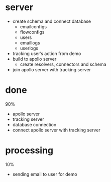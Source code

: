 # server 
- create schema and connect database
	- emailconfigs
	- flowconfigs
	- users
	- emaillogs
	- userlogs
- tracking user’s action from demo
- build to apollo server 
	- create resolvers, connectors and schema
- join apollo server with tracking server

# done
90%
- apollo server 
- tracking server
- database connection
- connect apollo server with tracking server

# processing
10%
- sending email to user for demo 

